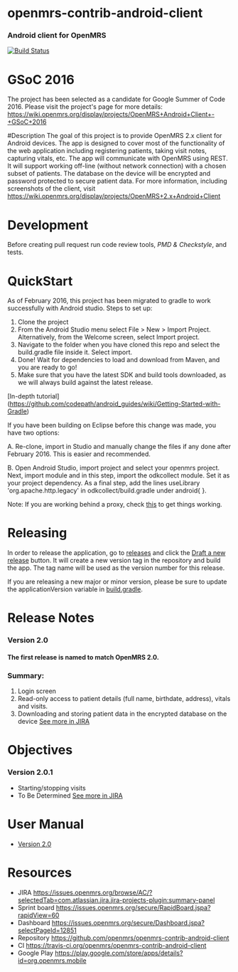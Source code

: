 openmrs-contrib-android-client
==============================

### Android client for OpenMRS

[![Build Status](https://travis-ci.org/openmrs/openmrs-contrib-android-client.svg?branch=master)](https://travis-ci.org/openmrs/openmrs-contrib-android-client)

# GSoC 2016

The project has been selected as a candidate for Google Summer of Code 2016. Please visit the project's page for more details: https://wiki.openmrs.org/display/projects/OpenMRS+Android+Client+-+GSoC+2016

#Description
The goal of this project is to provide OpenMRS 2.x client for Android devices. The app is designed to cover most of the functionality of the web application including registering patients, taking visit notes, capturing vitals, etc.
The app will communicate with OpenMRS using REST. It will support working off-line (without network connection) with a chosen subset of patients. The database on the device will be encrypted and password protected to secure patient data.
For more information, including screenshots of the client, visit https://wiki.openmrs.org/display/projects/OpenMRS+2.x+Android+Client


# Development
Before creating pull request run code review tools, *PMD & Checkstyle*, and tests.

# QuickStart

As of February 2016, this project has been migrated to gradle to work successfully with Android studio. Steps to set up:

1. Clone the project
2. From the Android Studio menu select File > New > Import Project. Alternatively, from the Welcome screen, select Import project.
3. Navigate to the folder when you have cloned this repo and select the build.gradle file inside it. Select import.
4. Done! Wait for dependencies to load and download from Maven, and you are ready to go! 
5. Make sure that you have the latest SDK and build tools downloaded, as we will always build against the latest release.

[In-depth tutorial] (https://github.com/codepath/android_guides/wiki/Getting-Started-with-Gradle)

If you have been building on Eclipse before this change was made, you have two options:

A. Re-clone, import in Studio and manually change the files if any done after February 2016. This is easier and recommended.

B. Open Android Studio, import project and select your openmrs project. Next, import module and in this step, import the odkcollect module. Set it as your project dependency. As a final step, add the lines useLibrary 'org.apache.http.legacy' in odkcollect/build.gradle under android{ }.

Note: If you are working behind a proxy, check [this](https://wiki.appcelerator.org/display/guides2/Using+Studio+From+Behind+a+Proxy) to get things working.

# Releasing

In order to release the application, go to [releases](https://github.com/openmrs/openmrs-contrib-android-client/releases) and click the [Draft a new release](https://github.com/openmrs/openmrs-contrib-android-client/releases/new) button. It will create a new version tag in the repository and build the app. The tag name will be used as the version number for this release.

If you are releasing a new major or minor version, please be sure to update the applicationVersion variable in [build.gradle](https://github.com/openmrs/openmrs-contrib-android-client/blob/master/openmrs-client/build.gradle#L11).

# Release Notes
### Version 2.0
#### The first release is named to match OpenMRS 2.0.
### Summary:
1. Login screen
2. Read-only access to patient details (full name, birthdate, address), vitals and visits.
3. Downloading and storing patient data in the encrypted database on the device
[See more in JIRA](https://issues.openmrs.org/browse/AC/fixforversion/16506/?selectedTab=com.atlassian.jira.jira-projects-plugin:version-summary-panel)

# Objectives
### Version 2.0.1
- Starting/stopping visits
- To Be Determined
[See more in JIRA](https://issues.openmrs.org/browse/AC/?selectedTab=com.atlassian.jira.jira-projects-plugin:summary-panel)

# User Manual
- [Version 2.0](https://wiki.openmrs.org/download/attachments/74252444/User%20Manual%202.0.pdf?version=1&modificationDate=1414759790000&api=v2)

# Resources
- JIRA https://issues.openmrs.org/browse/AC/?selectedTab=com.atlassian.jira.jira-projects-plugin:summary-panel 
- Sprint board https://issues.openmrs.org/secure/RapidBoard.jspa?rapidView=60
- Dashboard https://issues.openmrs.org/secure/Dashboard.jspa?selectPageId=12851
- Repository https://github.com/openmrs/openmrs-contrib-android-client
- CI https://travis-ci.org/openmrs/openmrs-contrib-android-client 
- Google Play https://play.google.com/store/apps/details?id=org.openmrs.mobile
